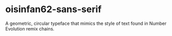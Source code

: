 # oisinfan62-sans-serif

A geometric, circular typeface that mimics the style of text found in Number Evolution remix chains.
